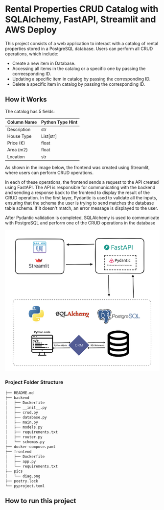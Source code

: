 # Rental Properties CRUD Catalog with SQLAlchemy, FastAPI, Streamlit and AWS Deploy

This project consists of a web application to interact with a catalog of rental properties stored in a PostgreSQL database. Users can perform all CRUD operations, which include: 
- Create a new item in Database. 
- Accessing all items in the catalog or a specific one by passing the correesponding ID. 
- Updating a specific item in catalog by passing the corresponding ID. 
- Delete a specific item in catalog by passing the corresponding ID.


## How it Works

The catalog has 5 fields:

| Column Name           | Python Type Hint |
|-----------------------|------------------|
| Description  | str              |
| House Type            | List[str]        |
| Price (€)            | float            |
| Area (m2)              | float            |
| Location              | str              |


As shown in the image below, the frontend was created using Streamlit, where users can perform CRUD operations.

In each of these operations, the frontend sends a request to the API created using FastAPI. The API is responsible for communicating with the backend and sending a response back to the frontend to display the result of the CRUD operation. In the first layer, Pydantic is used to validate all the inputs, ensuring that the schema the user is trying to send matches the database table schema. If it doesn't match, an error message is displayed to the user.

After Pydantic validation is completed, SQLAlchemy is used to communicate with PostgreSQL and perform one of the CRUD operations in the database

![](media/diag.png)
<!-- ![](media/demo.gif) -->

<!-- <img src="media/demo.gif"  /> -->



### Project Folder Structure
```
├── README.md
├── backend
│   ├── Dockerfile
│   ├── __init__.py
│   ├── crud.py
│   ├── database.py
│   ├── main.py
│   ├── models.py
│   ├── requirements.txt
│   ├── router.py
│   └── schemas.py
├── docker-compose.yaml
├── frontend
│   ├── Dockerfile
│   ├── app.py
│   └── requirements.txt
├── pics
│   └── diag.png
├── poetry.lock
└── pyproject.toml
```

## How to run this project
